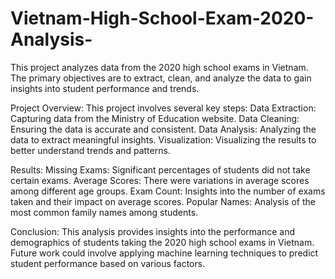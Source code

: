 # Vietnam-High-School-Exam-2020-Analysis-
This project analyzes data from the 2020 high school exams in Vietnam. The primary objectives are to extract, clean, and analyze the data to gain insights into student performance and trends.


Project Overview:
This project involves several key steps: 
Data Extraction: Capturing data from the Ministry of Education website. 
Data Cleaning: Ensuring the data is accurate and consistent. 
Data Analysis: Analyzing the data to extract meaningful insights. 
Visualization: Visualizing the results to better understand trends and patterns. 

Results: 
Missing Exams: Significant percentages of students did not take certain exams. 
Average Scores: There were variations in average scores among different age groups. 
Exam Count: Insights into the number of exams taken and their impact on average scores. 
Popular Names: Analysis of the most common family names among students. 

Conclusion: 
This analysis provides insights into the performance and demographics of students taking the 2020 high school exams in Vietnam. Future work could involve applying machine learning techniques to predict student performance based on various factors.
